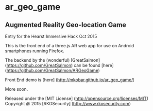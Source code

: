 # ar_geo_game

## Augmented Reality Geo-location Game

Entry for the Hearst  Immersive Hack Oct 2015

This is the front end of a three.js AR web app for use on Android smartphones running Firefox.

The backend by the (wonderful) [GreatSalmon] (https://github.com/GreatSalmon) can be found [here] (https://github.com/GreatSalmon/ARGeoGame)

Front End demo is [here] (http://mkobar.github.io/ar_geo_game/)

More soon.

Released under the [MIT License] (http://opensource.org/licenses/MIT)
Copyright @ 2015 [RKOSecurity] (http://www.rkosecurity.com)
